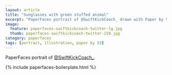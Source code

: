 ```yaml
---
layout: article
title: "Sunglasses with green stuffed animal"
excerpt: "PaperFaces portrait of @SwiftKickCoach_ drawn with Paper by 53 on an iPad."
image: 
  feature: paperfaces-swiftkickcoach-twitter-lg.jpg
  thumb: paperfaces-swiftkickcoach-twitter-150.jpg
category: paperfaces
tags: [portrait, illustration, paper by 53]
---
```


PaperFaces portrait of [@SwiftKickCoach_](http://twitter.com/SwiftKickCoach_).

{% include paperfaces-boilerplate.html %}